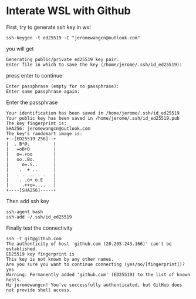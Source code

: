 # Interate WSL with Github
First, try to generate ssh key in wsl
```
ssh-keygen -t ed25519 -C "jeromewangcn@outlook.com"
```
you will get
```
Generating public/private ed25519 key pair.
Enter file in which to save the key (/home/jerome/.ssh/id_ed25519): 
```
press enter to continue
```
Enter passphrase (empty for no passphrase): 
Enter same passphrase again: 
```
Enter the passphrase
```
Your identification has been saved in /home/jerome/.ssh/id_ed25519
Your public key has been saved in /home/jerome/.ssh/id_ed25519.pub
The key fingerprint is:
SHA256: jeromewangcn@outlook.com
The key's randomart image is:
+--[ED25519 256]--+
|  . B*@.         |
|   =oB+O         |
|   o=.+oo        |
|   oo..Bo.       |
|     o=.S..      |
|    .  + ..      |
|   . .  .. . .   |
|    . .o+ o.E    |
|     .++o=....   |
+----[SHA256]-----+
```
Then add ssh key
```
ssh-agent bash
ssh-add ~/.ssh/id_ed25519
```
Finally test the connectivity
```
ssh -T git@github.com
The authenticity of host 'github.com (20.205.243.166)' can't be established.
ED25519 key fingerprint is 
This key is not known by any other names.
Are you sure you want to continue connecting (yes/no/[fingerprint])? yes
Warning: Permanently added 'github.com' (ED25519) to the list of known hosts.
Hi jeromewangcn! You've successfully authenticated, but GitHub does not provide shell access.
```

